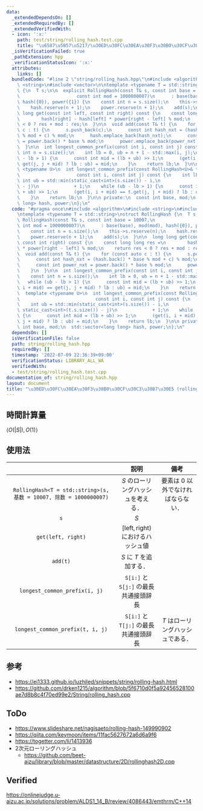 ```yaml
---
data:
  _extendedDependsOn: []
  _extendedRequiredBy: []
  _extendedVerifiedWith:
  - icon: ':x:'
    path: test/string/rolling_hash.test.cpp
    title: "\u6587\u5B57\u5217/\u30ED\u30FC\u30EA\u30F3\u30B0\u30CF\u30C3\u30B7\u30E5"
  _isVerificationFailed: true
  _pathExtension: hpp
  _verificationStatusIcon: ':x:'
  attributes:
    links: []
  bundledCode: "#line 2 \"string/rolling_hash.hpp\"\n#include <algorithm>\n#include\
    \ <string>\n#include <vector>\n\ntemplate <typename T = std::string>\nstruct RollingHash\
    \ {\n  T s;\n\n  explicit RollingHash(const T& s, const int base = 10007,\n  \
    \                     const int mod = 1000000007)\n      : base(base), mod(mod),\
    \ hash({0}), power({1}) {\n    const int n = s.size();\n    this->s.reserve(n);\n\
    \    hash.reserve(n + 1);\n    power.reserve(n + 1);\n    add(s);\n  }\n\n  long\
    \ long get(const int left, const int right) const {\n    const long long res =\n\
    \        hash[right] - hash[left] * power[right - left] % mod;\n    return res\
    \ < 0 ? res + mod : res;\n  }\n\n  void add(const T& t) {\n    for (const auto\
    \ c : t) {\n      s.push_back(c);\n      const int hash_nxt = (hash.back() * base\
    \ % mod + c) % mod;\n      hash.emplace_back(hash_nxt);\n      const int power_nxt\
    \ = power.back() * base % mod;\n      power.emplace_back(power_nxt);\n    }\n\
    \  }\n\n  int longest_common_prefix(const int i, const int j) const {\n    const\
    \ int n = s.size();\n    int lb = 0, ub = n + 1 - std::max(i, j);\n    while (ub\
    \ - lb > 1) {\n      const int mid = (lb + ub) >> 1;\n      (get(i, i + mid) ==\
    \ get(j, j + mid) ? lb : ub) = mid;\n    }\n    return lb;\n  }\n\n  template\
    \ <typename U>\n  int longest_common_prefix(const RollingHash<U>& t,\n       \
    \                     const int i, const int j) const {\n    int lb = 0;\n   \
    \ int ub = std::min(static_cast<int>(s.size()) - i,\n                      static_cast<int>(t.s.size())\
    \ - j)\n             + 1;\n    while (ub - lb > 1) {\n      const int mid = (lb\
    \ + ub) >> 1;\n      (get(i, i + mid) == t.get(j, j + mid) ? lb : ub) = mid;\n\
    \    }\n    return lb;\n  }\n\n private:\n  const int base, mod;\n  std::vector<long\
    \ long> hash, power;\n};\n"
  code: "#pragma once\n#include <algorithm>\n#include <string>\n#include <vector>\n\
    \ntemplate <typename T = std::string>\nstruct RollingHash {\n  T s;\n\n  explicit\
    \ RollingHash(const T& s, const int base = 10007,\n                       const\
    \ int mod = 1000000007)\n      : base(base), mod(mod), hash({0}), power({1}) {\n\
    \    const int n = s.size();\n    this->s.reserve(n);\n    hash.reserve(n + 1);\n\
    \    power.reserve(n + 1);\n    add(s);\n  }\n\n  long long get(const int left,\
    \ const int right) const {\n    const long long res =\n        hash[right] - hash[left]\
    \ * power[right - left] % mod;\n    return res < 0 ? res + mod : res;\n  }\n\n\
    \  void add(const T& t) {\n    for (const auto c : t) {\n      s.push_back(c);\n\
    \      const int hash_nxt = (hash.back() * base % mod + c) % mod;\n      hash.emplace_back(hash_nxt);\n\
    \      const int power_nxt = power.back() * base % mod;\n      power.emplace_back(power_nxt);\n\
    \    }\n  }\n\n  int longest_common_prefix(const int i, const int j) const {\n\
    \    const int n = s.size();\n    int lb = 0, ub = n + 1 - std::max(i, j);\n \
    \   while (ub - lb > 1) {\n      const int mid = (lb + ub) >> 1;\n      (get(i,\
    \ i + mid) == get(j, j + mid) ? lb : ub) = mid;\n    }\n    return lb;\n  }\n\n\
    \  template <typename U>\n  int longest_common_prefix(const RollingHash<U>& t,\n\
    \                            const int i, const int j) const {\n    int lb = 0;\n\
    \    int ub = std::min(static_cast<int>(s.size()) - i,\n                     \
    \ static_cast<int>(t.s.size()) - j)\n             + 1;\n    while (ub - lb > 1)\
    \ {\n      const int mid = (lb + ub) >> 1;\n      (get(i, i + mid) == t.get(j,\
    \ j + mid) ? lb : ub) = mid;\n    }\n    return lb;\n  }\n\n private:\n  const\
    \ int base, mod;\n  std::vector<long long> hash, power;\n};\n"
  dependsOn: []
  isVerificationFile: false
  path: string/rolling_hash.hpp
  requiredBy: []
  timestamp: '2022-07-09 22:36:39+09:00'
  verificationStatus: LIBRARY_ALL_WA
  verifiedWith:
  - test/string/rolling_hash.test.cpp
documentation_of: string/rolling_hash.hpp
layout: document
title: "\u30ED\u30FC\u30EA\u30F3\u30B0\u30CF\u30C3\u30B7\u30E5 (rolling hash)"
---
```



## 時間計算量

$\langle O(\lvert S \rvert), O(1) \rangle$


## 使用法

||説明|備考|
|:--:|:--:|:--:|
|`RollingHash<T = std::string>(s, 基数 = 10007, 除数 = 1000000007)`|$S$ のローリングハッシュを考える．|要素は $0$ 以外でなければならない．|
|`s`|$S$||
|`get(left, right)`|$[\mathrm{left}, \mathrm{right})$ におけるハッシュ値||
|`add(t)`|$S$ に $T$ を追加する．||
|`longest_common_prefix(i, j)`|`S[i:]` と `S[j:]` の最長共通接頭辞長||
|`longest_common_prefix(t, i, j)`|`S[i:]` と `T[j:]` の最長共通接頭辞長|$T$ はローリングハッシュである．|


## 参考

- https://ei1333.github.io/luzhiled/snippets/string/rolling-hash.html
- https://github.com/drken1215/algorithm/blob/5f6710d0f5a92456528100ae7d8b8c4f70ed99e2/String/rolling_hash.cpp


## ToDo

- https://www.slideshare.net/nagisaeto/rolling-hash-149990902
- https://qiita.com/keymoon/items/11fac5627672a6d6a9f6
- https://togetter.com/li/1413936
- 2次元ローリングハッシュ
  - https://github.com/beet-aizu/library/blob/master/datastructure/2D/rollinghash2D.cpp


## Verified

https://onlinejudge.u-aizu.ac.jp/solutions/problem/ALDS1_14_B/review/4086443/emthrm/C++14
